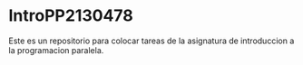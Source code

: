 # IntroPP2130478
Este es un repositorio para colocar tareas de la asignatura de introduccion a la programacion paralela.
